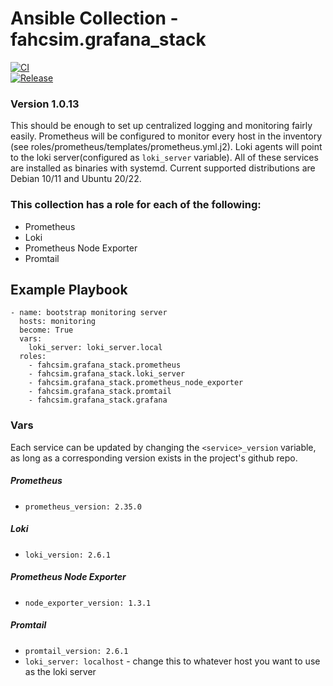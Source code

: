 # Ansible Collection - fahcsim.grafana_stack
[![CI](https://github.com/fahcsim/grafana_stack_collection/actions/workflows/prometheus.yml/badge.svg)](https://github.com/fahcsim/grafana_stack_collection/actions/workflows/prometheus.yml)  
[![Release](https://github.com/fahcsim/grafana_stack_collection/actions/workflows/release.yml/badge.svg)](https://github.com/fahcsim/grafana_stack_collection/actions/workflows/release.yml)
### Version 1.0.13 
This should be enough to set up centralized logging and monitoring fairly easily. Prometheus will be configured to monitor every host in the inventory (see roles/prometheus/templates/prometheus.yml.j2). Loki agents will point to the loki server(configured as `loki_server` variable). All of these services are installed as binaries with systemd.
Current supported distributions are Debian 10/11 and Ubuntu 20/22.

### This collection has a role for each of the following:
- Prometheus
- Loki
- Prometheus Node Exporter
- Promtail

## Example Playbook
```
- name: bootstrap monitoring server
  hosts: monitoring
  become: True
  vars:
    loki_server: loki_server.local
  roles:
    - fahcsim.grafana_stack.prometheus
    - fahcsim.grafana_stack.loki_server
    - fahcsim.grafana_stack.prometheus_node_exporter
    - fahcsim.grafana_stack.promtail
    - fahcsim.grafana_stack.grafana
```

### Vars
Each service can be updated by changing the `<service>_version` variable, as long as a corresponding version exists in the project's github repo.
##### Prometheus
- `prometheus_version: 2.35.0`
##### Loki
- `loki_version: 2.6.1`
##### Prometheus Node Exporter
- `node_exporter_version: 1.3.1`
##### Promtail
- `promtail_version: 2.6.1`
- `loki_server: localhost` - change this to whatever host you want to use as the loki server

